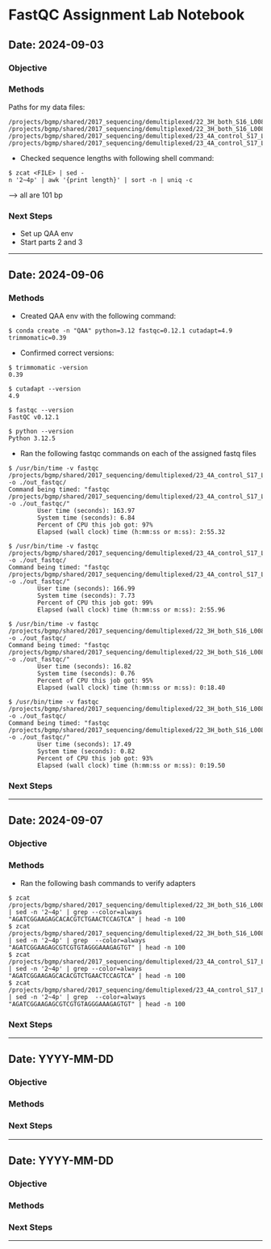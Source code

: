
# FastQC Assignment Lab Notebook
## Date: 2024-09-03

### Objective

### Methods
Paths for my data files:
```
/projects/bgmp/shared/2017_sequencing/demultiplexed/22_3H_both_S16_L008_R1_001.fastq.gz
/projects/bgmp/shared/2017_sequencing/demultiplexed/22_3H_both_S16_L008_R2_001.fastq.gz
/projects/bgmp/shared/2017_sequencing/demultiplexed/23_4A_control_S17_L008_R1_001.fastq.gz
/projects/bgmp/shared/2017_sequencing/demultiplexed/23_4A_control_S17_L008_R2_001.fastq.gz
```
- Checked sequence lengths with following shell command:
```
$ zcat <FILE> | sed -
n '2~4p' | awk '{print length}' | sort -n | uniq -c 
```
--> all are 101 bp

### Next Steps
- Set up QAA env
- Start parts 2 and 3
---

## Date: 2024-09-06

### Methods
- Created QAA env with the following command:
```
$ conda create -n "QAA" python=3.12 fastqc=0.12.1 cutadapt=4.9 trimmomatic=0.39
```
- Confirmed correct versions:
```
$ trimmomatic -version
0.39

$ cutadapt --version
4.9

$ fastqc --version
FastQC v0.12.1

$ python --version
Python 3.12.5
```
- Ran the following fastqc commands on each of the assigned fastq files
```
$ /usr/bin/time -v fastqc /projects/bgmp/shared/2017_sequencing/demultiplexed/23_4A_control_S17_L008_R1_001.fastq.gz  -o ./out_fastqc/ 
Command being timed: "fastqc /projects/bgmp/shared/2017_sequencing/demultiplexed/23_4A_control_S17_L008_R1_001.fastq.gz -o ./out_fastqc/"
        User time (seconds): 163.97
        System time (seconds): 6.84
        Percent of CPU this job got: 97%
        Elapsed (wall clock) time (h:mm:ss or m:ss): 2:55.32
```
```
$ /usr/bin/time -v fastqc /projects/bgmp/shared/2017_sequencing/demultiplexed/23_4A_control_S17_L008_R2_001.fastq.gz  -o ./out_fastqc/ 
Command being timed: "fastqc /projects/bgmp/shared/2017_sequencing/demultiplexed/23_4A_control_S17_L008_R2_001.fastq.gz -o ./out_fastqc/"
        User time (seconds): 166.99
        System time (seconds): 7.73
        Percent of CPU this job got: 99%
        Elapsed (wall clock) time (h:mm:ss or m:ss): 2:55.96
```
```
$ /usr/bin/time -v fastqc /projects/bgmp/shared/2017_sequencing/demultiplexed/22_3H_both_S16_L008_R1_001.fastq.gz -o ./out_fastqc/
Command being timed: "fastqc /projects/bgmp/shared/2017_sequencing/demultiplexed/22_3H_both_S16_L008_R1_001.fastq.gz -o ./out_fastqc/"
        User time (seconds): 16.82
        System time (seconds): 0.76
        Percent of CPU this job got: 95%
        Elapsed (wall clock) time (h:mm:ss or m:ss): 0:18.40
```
```
$ /usr/bin/time -v fastqc /projects/bgmp/shared/2017_sequencing/demultiplexed/22_3H_both_S16_L008_R2_001.fastq.gz -o ./out_fastqc/ 
Command being timed: "fastqc /projects/bgmp/shared/2017_sequencing/demultiplexed/22_3H_both_S16_L008_R2_001.fastq.gz -o ./out_fastqc/"
        User time (seconds): 17.49
        System time (seconds): 0.82
        Percent of CPU this job got: 93%
        Elapsed (wall clock) time (h:mm:ss or m:ss): 0:19.50
```

### Next Steps

---

## Date: 2024-09-07

### Objective

### Methods
- Ran the following bash commands to verify adapters
```
$ zcat /projects/bgmp/shared/2017_sequencing/demultiplexed/22_3H_both_S16_L008_R1_001.fastq.gz | sed -n '2~4p' | grep --color=always "AGATCGGAAGAGCACACGTCTGAACTCCAGTCA" | head -n 100
$ zcat /projects/bgmp/shared/2017_sequencing/demultiplexed/22_3H_both_S16_L008_R2_001.fastq.gz | sed -n '2~4p' | grep  --color=always "AGATCGGAAGAGCGTCGTGTAGGGAAAGAGTGT" | head -n 100
$ zcat /projects/bgmp/shared/2017_sequencing/demultiplexed/23_4A_control_S17_L008_R1_001.fastq.gz | sed -n '2~4p' | grep --color=always "AGATCGGAAGAGCACACGTCTGAACTCCAGTCA" | head -n 100
$ zcat /projects/bgmp/shared/2017_sequencing/demultiplexed/23_4A_control_S17_L008_R2_001.fastq.gz | sed -n '2~4p' | grep  --color=always "AGATCGGAAGAGCGTCGTGTAGGGAAAGAGTGT" | head -n 100
```
### Next Steps

---

## Date: YYYY-MM-DD

### Objective

### Methods

### Next Steps

---

## Date: YYYY-MM-DD

### Objective

### Methods

### Next Steps

---


